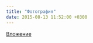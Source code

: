 ```yaml
---
title: "Фотография"
date: 2015-08-13 11:52:00 +0300
---
```



[Вложение](https://vk.com/photo41076938_376886916)
